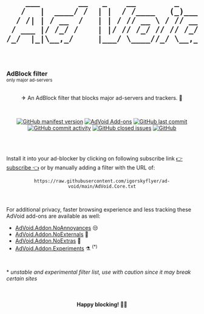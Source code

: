 <h2 align="center">
 <pre>
    ___        __   _    __        _      __
   /   |  ____/ /  | |  / /____   (_)____/ /
  / /| | / __  /   | | / // __ \ / // __  / 
 / ___ |/ /_/ /    | |/ // /_/ // // /_/ /  
/_/  |_|\__,_/     |___/ \____//_/ \__,_/   
                                            
 </pre>                                     
</h2>

<h3 style="margin: 0">AdBlock filter</h3>
<sub>only major ad-servers</sub>

<br>
<br>

<p align="center">✈ An AdBlock filter that blocks major ad-servers and trackers. 👾</p>

<br>

<p align="center">
  <a href="https://github.com/igorskyflyer/ad-void/tree/main/AdVoid.Core.txt"><img alt="GitHub manifest version" src="https://custom-icon-badges.herokuapp.com/github/manifest-json/v/igorskyflyer/ad-void?style=flat-square&logo=rocket&logoColor=white"></a>
  <a href="https://github.com/igorskyflyer/ad-void/tree/main/add-ons"><img alt="AdVoid Add-ons" src="https://custom-icon-badges.herokuapp.com/badge/add--ons-4-blue?style=flat-square&logo=package&logoColor=white"></a>
  <a href="https://github.com/igorskyflyer/ad-void/commits/"><img alt="GitHub last commit" src="https://custom-icon-badges.herokuapp.com/github/last-commit/igorskyflyer/ad-void?style=flat-square&label=last%20updated&logo=git-commit&logoColor=white"></a>
  <a href="https://github.com/igorskyflyer/ad-void/commits/"><img alt="GitHub commit activity" src="https://custom-icon-badges.herokuapp.com/github/commit-activity/m/igorskyflyer/ad-void?style=flat-square&label=commits&logo=checklist&logoColor=white"></a>
  <a href="https://github.com/igorskyflyer/ad-void/issues"><img alt="GitHub closed issues" src="https://custom-icon-badges.herokuapp.com/github/issues-closed/igorskyflyer/ad-void?style=flat-square&logo=issue-closed&logoColor=white"></a>
  <a href="https://github.com/igorskyflyer/ad-void/tree/main/LICENSE.txt"><img alt="GitHub" src="https://custom-icon-badges.herokuapp.com/github/license/igorskyflyer/ad-void?style=flat-square&logo=law&logoColor=white"></a>
</p>

<br>
<br>

Install it into your ad-blocker by clicking on following subscribe link [👉 subscribe 👈](https://subscribe.adblockplus.org/?location=https://raw.githubusercontent.com/igorskyflyer/ad-void/main/AdVoid.Core.txt&title=AdVoid) or by manually adding a filter with the URL of: <br>

<p align="center">
 <code>https://raw.githubusercontent.com/igorskyflyer/ad-void/main/AdVoid.Core.txt</code>
</p>

<br>

For additional privacy, faster browsing experience and less tracking these AdVoid add-ons are available as well:
<br>
- [AdVoid.Addon.NoAnnoyances](https://github.com/igorskyflyer/ad-void/blob/main/add-ons/AdVoid.Addon.NoAnnoyances.txt) 😒
- [AdVoid.Addon.NoExternals](https://github.com/igorskyflyer/ad-void/blob/main/add-ons/AdVoid.Addon.NoExternals.txt) 💫
- [AdVoid.Addon.NoExtras](https://github.com/igorskyflyer/ad-void/blob/main/add-ons/AdVoid.Addon.NoExtras.txt) 🦄
- [AdVoid.Addon.Experiments](https://github.com/igorskyflyer/ad-void/blob/main/add-ons/AdVoid.Addon.Experiments.txt) ⚗️ <sup>(*)</sup>

<br>

\* *unstable and experimental filter list, use with caution since it may break certain sites*

<br>

<h4 align="center">Happy blocking! 🥳💃</h4>
